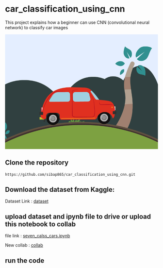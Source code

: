 # car_classification_using_cnn
This project explains how a beginner can use CNN (convolutional neural network) to classify  car images


![alt text](https://github.com/sibap865/datasets-for-project/blob/main/screenshots/car.gif)


## Clone the repository

```bash
https://github.com/sibap865/car_classification_using_cnn.git
```
## Download the dataset from Kaggle:

Dataset Link : [dataset](https://www.kaggle.com/datasets/kshitij192/cars-image-dataset)

## upload dataset and ipynb file to drive or  upload this notebook to collab 
file link : [seven_calss_cars.ipynb](https://github.com/sibap865/car_classification_using_cnn/blob/main/seven_calss_cars.ipynb)

New collab : [collab](https://colab.research.google.com/)

## run the code 

